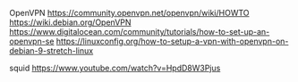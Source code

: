 OpenVPN
https://community.openvpn.net/openvpn/wiki/HOWTO
https://wiki.debian.org/OpenVPN
https://www.digitalocean.com/community/tutorials/how-to-set-up-an-openvpn-se
https://linuxconfig.org/how-to-setup-a-vpn-with-openvpn-on-debian-9-stretch-linux

squid
https://www.youtube.com/watch?v=HpdD8W3Pjus
